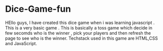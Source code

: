 # Dice-Game-fun
HEllo guys,
I have created this dice game when i was learning javascript .
This is a very basic game .
This is basically a toss game which decide in few secomds who is the winner , pick your players and then refresh the page to see who is the winner.
Techstack used in this game are HTML,CSS and JavaScript.
